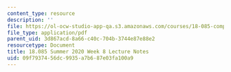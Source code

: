 ```yaml
---
content_type: resource
description: ''
file: https://ol-ocw-studio-app-qa.s3.amazonaws.com/courses/18-085-computational-science-and-engineering-i-summer-2020/09f7937456dc9935a7b687e03fa100a9_MIT18_085Summer20_lec_w8.pdf
file_type: application/pdf
parent_uid: 3d867acd-8a66-c40c-704b-3744e87e88e2
resourcetype: Document
title: 18.085 Summer 2020 Week 8 Lecture Notes
uid: 09f79374-56dc-9935-a7b6-87e03fa100a9
---
```

